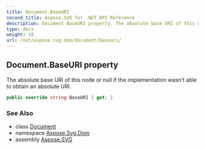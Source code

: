 ```yaml
---
title: Document.BaseURI
second_title: Aspose.SVG for .NET API Reference
description: Document BaseURI property. The absolute base URI of this node or null if the implementation wasnt able to obtain an absolute URI
type: docs
weight: 10
url: /net/aspose.svg.dom/document/baseuri/
---
```

## Document.BaseURI property

The absolute base URI of this node or null if the implementation wasn't able to obtain an absolute URI.

```csharp
public override string BaseURI { get; }
```

### See Also

* class [Document](../)
* namespace [Aspose.Svg.Dom](../../../aspose.svg.dom/)
* assembly [Aspose.SVG](../../../)
